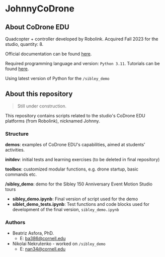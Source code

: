 # JohnnyCoDrone

## About CoDrone EDU

Quadcopter + controller developed by Robolink. Acquired Fall 2023 for the studio, quantity: 8.

Official documentation can be found [here](https://learn.robolink.com/product/codrone-edu/). 

Required programming language and version:  `Python 3.11`. Tutorials can be found [here](https://learn.robolink.com/course/python-with-codrone-edu/). 

Using latest version of Python for the `/sibley_demo`

## About this repository

> Still under construction. 

This repository contains scripts related to the studio's CoDrone EDU platforms (from Robolink), nicknamed Johnny.

### Structure

**demos**:  examples of CoDrone EDU's capabilities, aimed at students' activities.

**initdev**: initial tests and learning exercises (to be deleted in final repository) 

**toolbox**: customized modular functions, e.g. drone startup, basic commands etc.

**/sibley_demo**: demo for the Sibley 150 Anniversary Event Motion Studio tours
- **sibley_demo.ipynb**: Final version of script used for the demo
- **siblet_demo_tests.ipynb**: Test functions and code blocks used for development of the final version, `sibley_demo.ipynb`

### Authors
- Beatriz Asfora, PhD. 
    - E: ba386@cornell.edu
- Nikolai Nekrutenko - worked on `/sibley_demo`
    - E: nan34@cornell.edu

